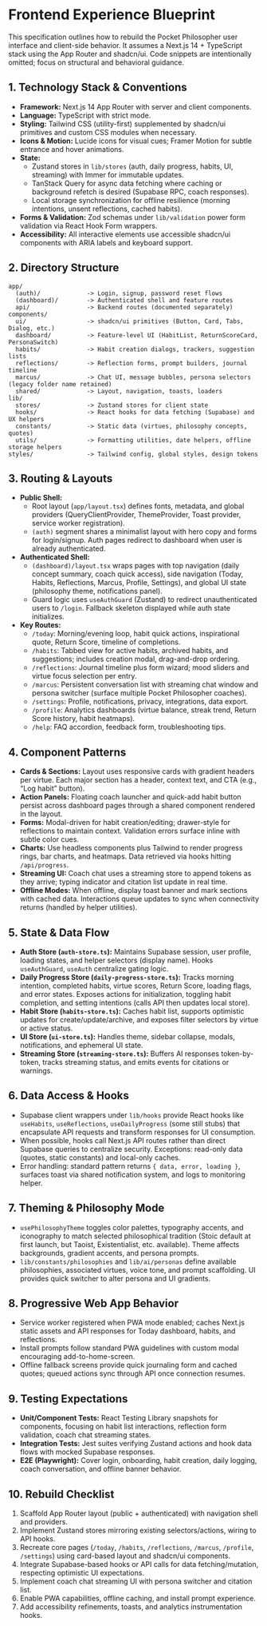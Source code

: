 # Frontend Experience Blueprint

This specification outlines how to rebuild the Pocket Philosopher user interface and client-side behavior. It assumes a Next.js 14 + TypeScript stack using the App Router and shadcn/ui. Code snippets are intentionally omitted; focus on structural and behavioral guidance.

## 1. Technology Stack & Conventions
- **Framework:** Next.js 14 App Router with server and client components.
- **Language:** TypeScript with strict mode.
- **Styling:** Tailwind CSS (utility-first) supplemented by shadcn/ui primitives and custom CSS modules when necessary.
- **Icons & Motion:** Lucide icons for visual cues; Framer Motion for subtle entrance and hover animations.
- **State:**
  - Zustand stores in `lib/stores` (auth, daily progress, habits, UI, streaming) with Immer for immutable updates.
  - TanStack Query for async data fetching where caching or background refetch is desired (Supabase RPC, coach responses).
  - Local storage synchronization for offline resilience (morning intentions, unsent reflections, cached habits).
- **Forms & Validation:** Zod schemas under `lib/validation` power form validation via React Hook Form wrappers.
- **Accessibility:** All interactive elements use accessible shadcn/ui components with ARIA labels and keyboard support.

## 2. Directory Structure
```
app/
  (auth)/             -> Login, signup, password reset flows
  (dashboard)/        -> Authenticated shell and feature routes
  api/                -> Backend routes (documented separately)
components/
  ui/                 -> shadcn/ui primitives (Button, Card, Tabs, Dialog, etc.)
  dashboard/          -> Feature-level UI (HabitList, ReturnScoreCard, PersonaSwitch)
  habits/             -> Habit creation dialogs, trackers, suggestion lists
  reflections/        -> Reflection forms, prompt builders, journal timeline
  marcus/             -> Chat UI, message bubbles, persona selectors (legacy folder name retained)
  shared/             -> Layout, navigation, toasts, loaders
lib/
  stores/             -> Zustand stores for client state
  hooks/              -> React hooks for data fetching (Supabase) and UX helpers
  constants/          -> Static data (virtues, philosophy concepts, quotes)
  utils/              -> Formatting utilities, date helpers, offline storage helpers
styles/               -> Tailwind config, global styles, design tokens
```

## 3. Routing & Layouts
- **Public Shell:**
  - Root layout (`app/layout.tsx`) defines fonts, metadata, and global providers (QueryClientProvider, ThemeProvider, Toast provider, service worker registration).
  - `(auth)` segment shares a minimalist layout with hero copy and forms for login/signup. Auth pages redirect to dashboard when user is already authenticated.
- **Authenticated Shell:**
  - `(dashboard)/layout.tsx` wraps pages with top navigation (daily concept summary, coach quick access), side navigation (Today, Habits, Reflections, Marcus, Profile, Settings), and global UI state (philosophy theme, notifications panel).
  - Guard logic uses `useAuthGuard` (Zustand) to redirect unauthenticated users to `/login`. Fallback skeleton displayed while auth state initializes.
- **Key Routes:**
  - `/today`: Morning/evening loop, habit quick actions, inspirational quote, Return Score, timeline of completions.
  - `/habits`: Tabbed view for active habits, archived habits, and suggestions; includes creation modal, drag-and-drop ordering.
  - `/reflections`: Journal timeline plus form wizard; mood sliders and virtue focus selection per entry.
  - `/marcus`: Persistent conversation list with streaming chat window and persona switcher (surface multiple Pocket Philosopher coaches).
  - `/settings`: Profile, notifications, privacy, integrations, data export.
  - `/profile`: Analytics dashboards (virtue balance, streak trend, Return Score history, habit heatmaps).
  - `/help`: FAQ accordion, feedback form, troubleshooting tips.

## 4. Component Patterns
- **Cards & Sections:** Layout uses responsive cards with gradient headers per virtue. Each major section has a header, context text, and CTA (e.g., “Log habit” button).
- **Action Panels:** Floating coach launcher and quick-add habit button persist across dashboard pages through a shared component rendered in the layout.
- **Forms:** Modal-driven for habit creation/editing; drawer-style for reflections to maintain context. Validation errors surface inline with subtle color cues.
- **Charts:** Use headless components plus Tailwind to render progress rings, bar charts, and heatmaps. Data retrieved via hooks hitting `/api/progress`.
- **Streaming UI:** Coach chat uses a streaming store to append tokens as they arrive; typing indicator and citation list update in real time.
- **Offline Modes:** When offline, display toast banner and mark sections with cached data. Interactions queue updates to sync when connectivity returns (handled by helper utilities).

## 5. State & Data Flow
- **Auth Store (`auth-store.ts`):** Maintains Supabase session, user profile, loading states, and helper selectors (display name). Hooks `useAuthGuard`, `useAuth` centralize gating logic.
- **Daily Progress Store (`daily-progress-store.ts`):** Tracks morning intention, completed habits, virtue scores, Return Score, loading flags, and error states. Exposes actions for initialization, toggling habit completion, and setting intentions (calls API then updates local store).
- **Habit Store (`habits-store.ts`):** Caches habit list, supports optimistic updates for create/update/archive, and exposes filter selectors by virtue or active status.
- **UI Store (`ui-store.ts`):** Handles theme, sidebar collapse, modals, notifications, and ephemeral UI state.
- **Streaming Store (`streaming-store.ts`):** Buffers AI responses token-by-token, tracks streaming status, and emits events for citations or warnings.

## 6. Data Access & Hooks
- Supabase client wrappers under `lib/hooks` provide React hooks like `useHabits`, `useReflections`, `useDailyProgress` (some still stubs) that encapsulate API requests and transform responses for UI consumption.
- When possible, hooks call Next.js API routes rather than direct Supabase queries to centralize security. Exceptions: read-only data (quotes, static constants) and local-only caches.
- Error handling: standard pattern returns `{ data, error, loading }`, surfaces toast via shared notification system, and logs to monitoring helper.

## 7. Theming & Philosophy Mode
- `usePhilosophyTheme` toggles color palettes, typography accents, and iconography to match selected philosophical tradition (Stoic default at first launch, but Taoist, Existentialist, etc. available). Theme affects backgrounds, gradient accents, and persona prompts.
- `lib/constants/philosophies` and `lib/ai/personas` define available philosophies, associated virtues, voice tone, and prompt scaffolding. UI provides quick switcher to alter persona and UI gradients.

## 8. Progressive Web App Behavior
- Service worker registered when PWA mode enabled; caches Next.js static assets and API responses for Today dashboard, habits, and reflections.
- Install prompts follow standard PWA guidelines with custom modal encouraging add-to-home-screen.
- Offline fallback screens provide quick journaling form and cached quotes; queued actions sync through API once connection resumes.

## 9. Testing Expectations
- **Unit/Component Tests:** React Testing Library snapshots for components, focusing on habit list interactions, reflection form validation, coach chat streaming states.
- **Integration Tests:** Jest suites verifying Zustand actions and hook data flows with mocked Supabase responses.
- **E2E (Playwright):** Cover login, onboarding, habit creation, daily logging, coach conversation, and offline banner behavior.

## 10. Rebuild Checklist
1. Scaffold App Router layout (public + authenticated) with navigation shell and providers.
2. Implement Zustand stores mirroring existing selectors/actions, wiring to API hooks.
3. Recreate core pages (`/today`, `/habits`, `/reflections`, `/marcus`, `/profile`, `/settings`) using card-based layout and shadcn/ui components.
4. Integrate Supabase-based hooks or API calls for data fetching/mutation, respecting optimistic UI expectations.
5. Implement coach chat streaming UI with persona switcher and citation list.
6. Enable PWA capabilities, offline caching, and install prompt experience.
7. Add accessibility refinements, toasts, and analytics instrumentation hooks.

